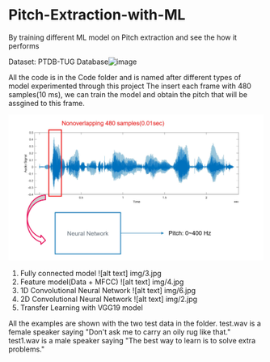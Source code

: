 # Pitch-Extraction-with-ML
By training different ML model on Pitch extraction and see the how it performs

Dataset: PTDB-TUG Database![image](https://user-images.githubusercontent.com/41236805/166835205-18192d6b-9142-4cea-a848-a11708d4a72b.png)

All the code is in the Code folder and is named after different types of model experimented through this project
The insert each frame with 480 samples(10 ms), we can train the model and obtain the pitch that will be assgined to this frame. 

![alt text](img/1.jpg)

1. Fully connected model
![alt text] img/3.jpg
3. Feature model(Data + MFCC)
![alt text] img/4.jpg
5. 1D Convolutional Neural Network
![alt text] img/6.jpg
7. 2D Convolutional Neural Network
![alt text] img/2.jpg
6. Transfer Learning with VGG19 model


All the examples are shown with the two test data in the folder. 
test.wav is a female speaker saying "Don't ask me to carry an oily rug like that."
test1.wav is a male speaker saying "The best way to learn is to solve extra problems."
